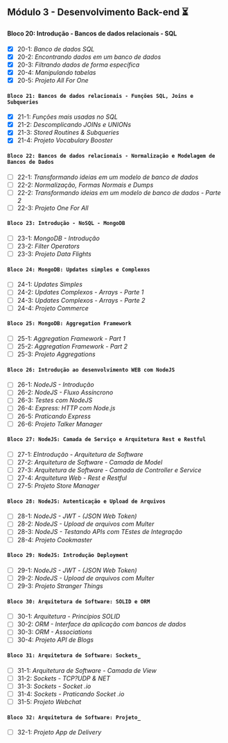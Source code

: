 ## Módulo 3 - Desenvolvimento Back-end :hourglass_flowing_sand:

#### Bloco 20: Introdução - Bancos de dados relacionais - SQL
- [x] 20-1: _Banco de dados SQL_
- [x] 20-2: _Encontrando dados em um banco de dados_
- [x] 20-3: _Filtrando dados de forma específica_
- [x] 20-4: _Manipulando tabelas_
- [x] 20-5: _Projeto All For One_

#### `Bloco 21: Bancos de dados relacionais - Funções SQL, Joins e Subqueries`
- [x] 21-1: _Funções mais usadas no SQL_
- [x] 21-2: _Descomplicando JOINs e UNIONs_
- [x] 21-3: _Stored Routines & Subqueries_
- [x] 21-4: _Projeto Vocabulary Booster_

#### `Bloco 22: Bancos de dados relacionais - Normalização e Modelagem de Bancos de Dados`
- [ ] 22-1: _Transformando ideias em um modelo de banco de dados_
- [ ] 22-2: _Normalização, Formas Normais e Dumps_
- [ ] 22-2: _Transformando ideias em um modelo de banco de dados - Parte 2_
- [ ] 22-3: _Projeto One For All_

#### `Bloco 23: Introdução - NoSQL - MongoDB`
- [ ] 23-1: _MongoDB - Introdução_
- [ ] 23-2: _Filter Operators_
- [ ] 23-3: _Projeto Data Flights_

#### `Bloco 24: MongoDB: Updates simples e Complexos`
- [ ] 24-1: _Updates Simples_
- [ ] 24-2: _Updates Complexos - Arrays - Parte 1_
- [ ] 24-3: _Updates Complexos - Arrays - Parte 2_
- [ ] 24-4: _Projeto Commerce_

#### `Bloco 25: MongoDB: Aggregation Framework`
- [ ] 25-1: _Aggregation Framework - Part 1_
- [ ] 25-2: _Aggregation Framework - Part 2_
- [ ] 25-3: _Projeto Aggregations_

#### `Bloco 26: Introdução ao desenvolvimento WEB com NodeJS`
- [ ] 26-1: _NodeJS - Introdução_
- [ ] 26-2: _NodeJS - Fluxo Assíncrono_
- [ ] 26-3: _Testes com NodeJS_
- [ ] 26-4: _Express: HTTP com Node.js_
- [ ] 26-5: _Praticando Express_
- [ ] 26-6: _Projeto Talker Manager_

#### `Bloco 27: NodeJS: Camada de Serviço e Arquitetura Rest e Restful`
- [ ] 27-1: _EIntrodução - Arquitetura de Software_
- [ ] 27-2: _Arquitetura de Software - Camada de Model_
- [ ] 27-3: _Arquitetura de Software - Camada de Controller e Service_ 
- [ ] 27-4: _Arquitetura Web - Rest e Restful_ 
- [ ] 27-5: _Projeto Store Manager_

#### `Bloco 28: NodeJS: Autenticação e Upload de Arquivos`
- [ ] 28-1: _NodeJS - JWT - (JSON Web Token)_
- [ ] 28-2: _NodeJS - Upload de arquivos com Multer_
- [ ] 28-3: _NodeJS - Testando APIs com TEstes de Integração_
- [ ] 28-4: _Projeto Cookmaster_
  
#### `Bloco 29: NodeJS: Introdução Deployment`
- [ ] 29-1: _NodeJS - JWT - (JSON Web Token)_
- [ ] 29-2: _NodeJS - Upload de arquivos com Multer_
- [ ] 29-3: _Projeto Stranger Things_

#### `Bloco 30: Arquitetura de Software: SOLID e ORM`
- [ ] 30-1: _Arquitetura - Princípios SOLID_
- [ ] 30-2: _ORM - Interface da aplicação com bancos de dados_
- [ ] 30-3: _ORM - Associations_
- [ ] 30-4: _Projeto API de Blogs_

#### `Bloco 31: Arquitetura de Software: Sockets_`
- [ ] 31-1: _Arquitetura de Software - Camada de View_
- [ ] 31-2: _Sockets - TCP?UDP & NET_
- [ ] 31-3: _Sockets - Socket .io_
- [ ] 31-4: _Sockets - Praticando Socket .io_
- [ ] 31-5: _Projeto Webchat_

#### `Bloco 32: Arquitetura de Software: Projeto_`
- [ ] 32-1: _Projeto App de Delivery_
